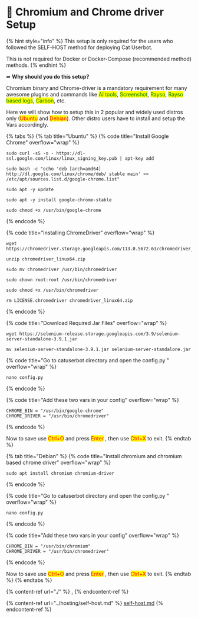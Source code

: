 # 📕 Chromium and Chrome driver Setup

{% hint style="info" %}
This setup is only required for the users who followed the SELF-HOST method for deploying Cat Userbot.

This is not required for Docker or Docker-Compose (recommended method) methods.
{% endhint %}

➦ **Why should you do this setup?**

Chromium binary and Chrome-driver is a mandatory requirement for many awesome plugins and commands like <mark style="color:green;">AI tools</mark>, <mark style="color:green;">Screenshot</mark>, <mark style="color:green;">Rayso</mark>, <mark style="color:green;">Rayso based logs</mark>, <mark style="color:green;">Carbon</mark>, etc.

Here we will show how to setup this in 2 popular and widely used distros only (<mark style="color:red;">Ubuntu</mark> and <mark style="color:red;">Debian</mark>). Other distro users have to install and setup the Vars accordingly.

{% tabs %}
{% tab title="Ubuntu" %}
{% code title="Install Google Chrome" overflow="wrap" %}
```batch
sudo curl -sS -o - https://dl-ssl.google.com/linux/linux_signing_key.pub | apt-key add

sudo bash -c "echo 'deb [arch=amd64] http://dl.google.com/linux/chrome/deb/ stable main' >> /etc/apt/sources.list.d/google-chrome.list"

sudo apt -y update

sudo apt -y install google-chrome-stable

sudo chmod +x /usr/bin/google-chrome
```
{% endcode %}

{% code title="Installing ChromeDriver" overflow="wrap" %}
```batch
wget https://chromedriver.storage.googleapis.com/113.0.5672.63/chromedriver_linux64.zip

unzip chromedriver_linux64.zip

sudo mv chromedriver /usr/bin/chromedriver

sudo chown root:root /usr/bin/chromedriver

sudo chmod +x /usr/bin/chromedriver

rm LICENSE.chromedriver chromedriver_linux64.zip
```
{% endcode %}

{% code title="Download Required Jar Files" overflow="wrap" %}
```batch
wget https://selenium-release.storage.googleapis.com/3.9/selenium-server-standalone-3.9.1.jar

mv selenium-server-standalone-3.9.1.jar selenium-server-standalone.jar
```

{% code title="Go to catuserbot directory and open the config.py " overflow="wrap" %}
```batch
nano config.py
```
{% endcode %}

{% code title="Add these two vars in your config" overflow="wrap" %}
```batch
CHROME_BIN = "/usr/bin/google-chrome"
CHROME_DRIVER = "/usr/bin/chromedriver"
```
{% endcode %}

Now to save use <mark style="color:red;">Ctrl+O</mark> and press <mark style="color:red;">Enter</mark> , then use <mark style="color:red;">Ctrl+X</mark> to exit.
{% endtab %}

{% tab title="Debian" %}
{% code title="Install chromium and chromium based chrome driver" overflow="wrap" %}
```batch
sudo apt install chromium chromium-driver
```
{% endcode %}

{% code title="Go to catuserbot directory and open the config.py " overflow="wrap" %}
```batch
nano config.py
```
{% endcode %}

{% code title="Add these two vars in your config" overflow="wrap" %}
```batch
CHROME_BIN = "/usr/bin/chromium"
CHROME_DRIVER = "/usr/bin/chromedriver"
```
{% endcode %}

Now to save use <mark style="color:red;">Ctrl+O</mark> and press <mark style="color:red;">Enter</mark> , then use <mark style="color:red;">Ctrl+X</mark> to exit.
{% endtab %}
{% endtabs %}

{% content-ref url="./" %}
[.](./)
{% endcontent-ref %}

{% content-ref url="../hosting/self-host.md" %}
[self-host.md](../hosting/self-host.md)
{% endcontent-ref %}
